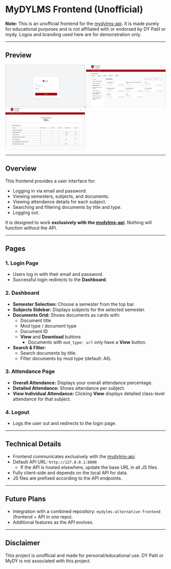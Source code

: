 # MyDYLMS Frontend (Unofficial)

**Note:** This is an unofficial frontend for the [mydylms-api](https://github.com/viraj-sh/mydylms-api). It is made purely for educational purposes and is not affiliated with or endorsed by DY Patil or mydy. Logos and branding used here are for demonstration only.

---

## Preview

<a href="images/fullpage1.png">
  <img src="./src/images/preview_login.png" width="250" alt="Page 1"/>
</a>
<a href="images/fullpage2.png">
  <img src="./src/images/preview_dashboard.png" width="250" alt="Page 2"/>
</a>
<a href="images/fullpage2.png">
  <img src="./src/images/preview_attendance.png" width="250" alt="Page 3"/>
</a>


---

## Overview

This frontend provides a user interface for:

- Logging in via email and password.
- Viewing semesters, subjects, and documents.
- Viewing attendance details for each subject.
- Searching and filtering documents by title and type.
- Logging out.

It is designed to work **exclusively with the [mydylms-api](https://github.com/viraj-sh/mydylms-api)**. Nothing will function without the API.

---

## Pages

### 1. Login Page

- Users log in with their email and password.
- Successful login redirects to the **Dashboard**.

### 2. Dashboard

- **Semester Selection:** Choose a semester from the top bar.
- **Subjects Sidebar:** Displays subjects for the selected semester.
- **Documents Grid:** Shows documents as cards with:
  - Document title
  - Mod type / document type
  - Document ID
  - **View** and **Download** buttons
    - Documents with `mod_type: url` only have a **View** button.
- **Search & Filter:**
  - Search documents by title.
  - Filter documents by mod type (default: All).

### 3. Attendance Page

- **Overall Attendance:** Displays your overall attendance percentage.
- **Detailed Attendance:** Shows attendance per subject.
- **View Individual Attendance:** Clicking **View** displays detailed class-level attendance for that subject.

### 4. Logout

- Logs the user out and redirects to the login page.

---

## Technical Details

- Frontend communicates exclusively with the [mydylms-api](https://github.com/viraj-sh/mydylms-api).
- Default API URL: `http://127.0.0.1:8000`
  - If the API is hosted elsewhere, update the base URL in all JS files.
- Fully client-side and depends on the local API for data.
- JS files are prefixed according to the API endpoints.

---

## Future Plans

- Integration with a combined repository: `mydylms-alternative-frontend` (frontend + API in one repo).
- Additional features as the API evolves.

---



## Disclaimer

This project is unofficial and made for personal/educational use. DY Patil or MyDY is not associated with this project.
